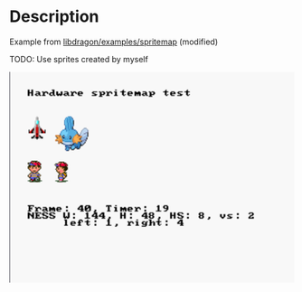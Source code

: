 # Description

Example from [libdragon/examples/spritemap](https://github.com/DragonMinded/libdragon/blob/d74706b5962ecbbf4c9faa00075a2843eeebcabe/examples/spritemap/spritemap.c) (modified)

TODO: Use sprites created by myself

![image](image.png)
